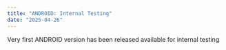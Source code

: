 ```yaml
---
title: "ANDROID: Internal Testing"
date: "2025-04-26"
---
```


Very first ANDROID version has been released available for internal testing
